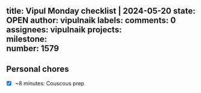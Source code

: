 title:	Vipul Monday checklist | 2024-05-20
state:	OPEN
author:	vipulnaik
labels:	
comments:	0
assignees:	vipulnaik
projects:	
milestone:	
number:	1579
--
## Personal chores

- [x] ~8 minutes: Couscous prep
